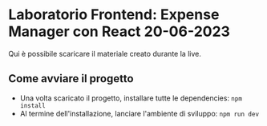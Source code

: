 # Laboratorio Frontend: Expense Manager con React 20-06-2023
Qui è possibile scaricare il materiale creato durante la live.
## Come avviare il progetto
- Una volta scaricato il progetto, installare tutte le dependencies: ```npm install```
- Al termine dell'installazione, lanciare l'ambiente di sviluppo: ```npm run dev```
